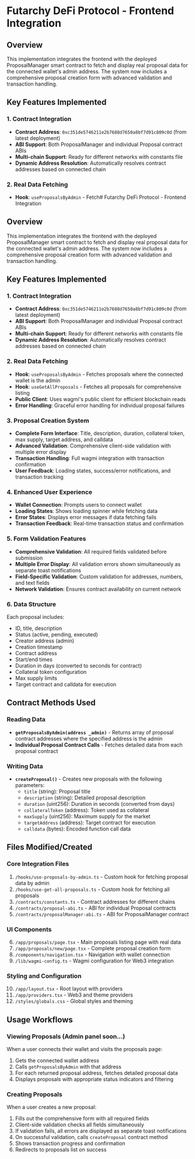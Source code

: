 # Futarchy DeFi Protocol - Frontend Integration

## Overview
This implementation integrates the frontend with the deployed ProposalManager smart contract to fetch and display real proposal data for the connected wallet's admin address. The system now includes a comprehensive proposal creation form with advanced validation and transaction handling.

## Key Features Implemented

### 1. Contract Integration
- **Contract Address**: `0xc351de5746211e2b7688d7650a8bf7d91c809c0d` (from latest deployment)
- **ABI Support**: Both ProposalManager and individual Proposal contract ABIs
- **Multi-chain Support**: Ready for different networks with constants file 
- **Dynamic Address Resolution**: Automatically resolves contract addresses based on connected chain

### 2. Real Data Fetching
- **Hook**: `useProposalsByAdmin` - Fetch# Futarchy DeFi Protocol - Frontend Integration

## Overview
This implementation integrates the frontend with the deployed ProposalManager smart contract to fetch and display real proposal data for the connected wallet's admin address. The system now includes a comprehensive proposal creation form with advanced validation and transaction handling.

## Key Features Implemented

### 1. Contract Integration
- **Contract Address**: `0xc351de5746211e2b7688d7650a8bf7d91c809c0d` (from latest deployment)
- **ABI Support**: Both ProposalManager and individual Proposal contract ABIs
- **Multi-chain Support**: Ready for different networks with constants file
- **Dynamic Address Resolution**: Automatically resolves contract addresses based on connected chain

### 2. Real Data Fetching
- **Hook**: `useProposalsByAdmin` - Fetches proposals where the connected wallet is the admin
- **Hook**: `useGetAllProposals` - Fetches all proposals for comprehensive listing
- **Public Client**: Uses wagmi's public client for efficient blockchain reads
- **Error Handling**: Graceful error handling for individual proposal failures

### 3. Proposal Creation System
- **Complete Form Interface**: Title, description, duration, collateral token, max supply, target address, and calldata
- **Advanced Validation**: Comprehensive client-side validation with multiple error display
- **Transaction Handling**: Full wagmi integration with transaction confirmation
- **User Feedback**: Loading states, success/error notifications, and transaction tracking

### 4. Enhanced User Experience
- **Wallet Connection**: Prompts users to connect wallet
- **Loading States**: Shows loading spinner while fetching data
- **Error States**: Displays error messages if data fetching fails
- **Transaction Feedback**: Real-time transaction status and confirmation

### 5. Form Validation Features
- **Comprehensive Validation**: All required fields validated before submission
- **Multiple Error Display**: All validation errors shown simultaneously as separate toast notifications
- **Field-Specific Validation**: Custom validation for addresses, numbers, and text fields
- **Network Validation**: Ensures contract availability on current network

### 6. Data Structure
Each proposal includes:
- ID, title, description
- Status (active, pending, executed)
- Creator address (admin)
- Creation timestamp
- Contract address
- Start/end times
- Duration in days (converted to seconds for contract)
- Collateral token configuration
- Max supply limits
- Target contract and calldata for execution

## Contract Methods Used

### Reading Data
- **`getProposalsByAdmin(address _admin)`** - Returns array of proposal contract addresses where the specified address is the admin
- **Individual Proposal Contract Calls** - Fetches detailed data from each proposal contract

### Writing Data
- **`createProposal()`** - Creates new proposals with the following parameters:
  - `title` (string): Proposal title
  - `description` (string): Detailed proposal description
  - `duration` (uint256): Duration in seconds (converted from days)
  - `collateralToken` (address): Token used as collateral
  - `maxSupply` (uint256): Maximum supply for the market
  - `targetAddress` (address): Target contract for execution
  - `calldata` (bytes): Encoded function call data

## Files Modified/Created

### Core Integration Files
1. `/hooks/use-proposals-by-admin.ts` - Custom hook for fetching proposal data by admin
2. `/hooks/use-get-all-proposals.ts` - Custom hook for fetching all proposals
3. `/contracts/constants.ts` - Contract addresses for different chains
4. `/contracts/proposal-abi.ts` - ABI for individual Proposal contracts
5. `/contracts/proposalManager-abi.ts` - ABI for ProposalManager contract

### UI Components
6. `/app/proposals/page.tsx` - Main proposals listing page with real data
7. `/app/proposals/new/page.tsx` - Complete proposal creation form
8. `/components/navigation.tsx` - Navigation with wallet connection
9. `/lib/wagmi-config.ts` - Wagmi configuration for Web3 integration

### Styling and Configuration
10. `/app/layout.tsx` - Root layout with providers
11. `/app/providers.tsx` - Web3 and theme providers
12. `/styles/globals.css` - Global styles and theming

## Usage Workflows

### Viewing Proposals (Admin panel soon...)
When a user connects their wallet and visits the proposals page:
1. Gets the connected wallet address
2. Calls `getProposalsByAdmin` with that address
3. For each returned proposal address, fetches detailed proposal data
4. Displays proposals with appropriate status indicators and filtering

### Creating Proposals
When a user creates a new proposal:
1. Fills out the comprehensive form with all required fields
2. Client-side validation checks all fields simultaneously
3. If validation fails, all errors are displayed as separate toast notifications
4. On successful validation, calls `createProposal` contract method
5. Shows transaction progress and confirmation
6. Redirects to proposals list on success

